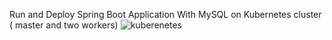 Run and Deploy Spring Boot Application With MySQL on Kubernetes cluster ( master and two workers) 
![kuberenetes](https://github.com/NadineMili/Devops/assets/80693299/f0e47fa5-520f-4eda-bb5d-f218013e509d)
